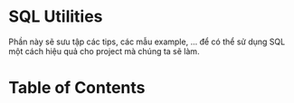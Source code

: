# SQL Utilities
Phần này sẽ sưu tập các tips, các mẫu example, ... để có thể sử dụng SQL một cách hiệu quả cho project mà chúng ta sẽ làm.

# Table of Contents


